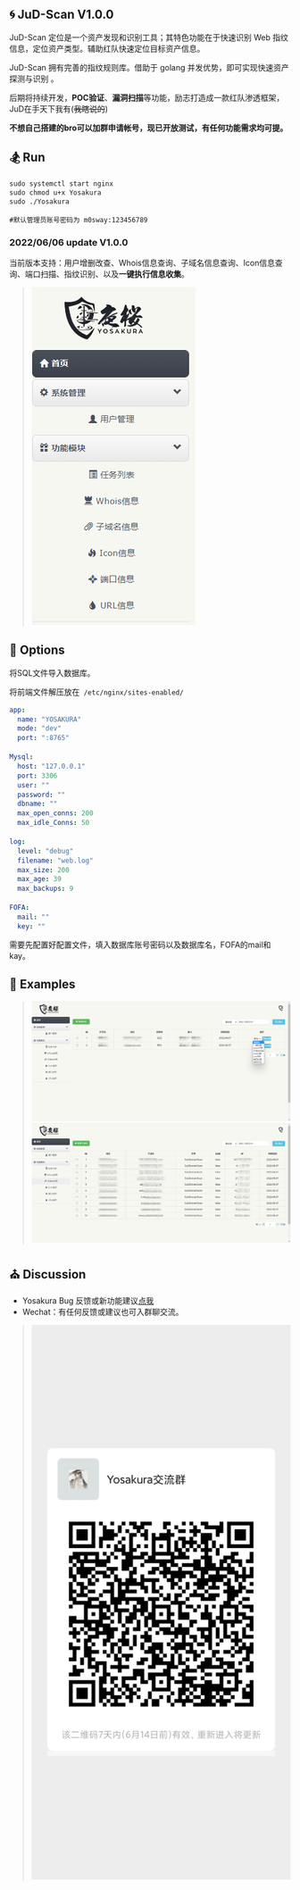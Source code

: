 ## 🌀 JuD-Scan  V1.0.0

JuD-Scan 定位是一个资产发现和识别工具；其特色功能在于快速识别 Web 指纹信息，定位资产类型。辅助红队快速定位目标资产信息。

JuD-Scan 拥有完善的指纹规则库。借助于 golang 并发优势，即可实现快速资产探测与识别 。


后期将持续开发，**POC验证**、**漏洞扫描**等功能，励志打造成一款红队渗透框架，JuD在手天下我有(~~我瞎说的~~)

**不想自己搭建的bro可以加群申请帐号，现已开放测试，有任何功能需求均可提。**

## 🏂 Run

```shell
sudo systemctl start nginx
sudo chmod u+x Yosakura
sudo ./Yosakura

#默认管理员账号密码为 m0sway:123456789
```



### 2022/06/06 update V1.0.0

当前版本支持：用户增删改查、Whois信息查询、子域名信息查询、Icon信息查询、端口扫描、指纹识别、以及**一键执行信息收集**。


>  ![2](2.png)



## 🎡 Options

将SQL文件导入数据库。

将前端文件解压放在` /etc/nginx/sites-enabled/` 

```yaml
app:
  name: "YOSAKURA"
  mode: "dev"
  port: ":8765"

Mysql:
  host: "127.0.0.1"
  port: 3306
  user: ""
  password: ""
  dbname: ""
  max_open_conns: 200
  max_idle_Conns: 50

log:
  level: "debug"
  filename: "web.log"
  max_size: 200
  max_age: 39
  max_backups: 9

FOFA:
  mail: ""
  key: ""
```

需要先配置好配置文件，填入数据库账号密码以及数据库名，FOFA的mail和kay。

## 🎨 Examples
>  ![3](3.jpg)
>  ![4](4.jpg)


## ⛪ Discussion

* Yosakura Bug 反馈或新功能建议[点我](https://github.com/m0sway/JuD-Scan/issues) 
* Wechat：有任何反馈或建议也可入群聊交流。
>  ![wx](wx.jpg)

